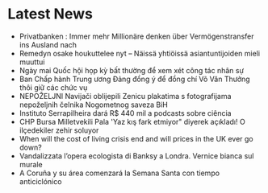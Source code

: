 # Latest News
-  Privatbanken : Immer mehr Millionäre denken über Vermögenstransfer ins Ausland nach
-  Remedyn osake houkuttelee nyt – Näissä yhtiöissä asiantuntijoiden mieli muuttui
-  Ngày mai Quốc hội họp kỳ bất thường để xem xét công tác nhân sự
-  Ban Chấp hành Trung ương Đảng đồng ý để đồng chí Võ Văn Thưởng thôi giữ các chức vụ
-  NEPOŽELJNI Navijači oblijepili Zenicu plakatima s fotografijama nepoželjnih čelnika Nogometnog saveza BiH
-  Instituto Serrapilheira dará R$ 440 mil a podcasts sobre ciência
-  CHP Bursa Milletvekili Pala 'Yaz kış fark etmiyor" diyerek açıkladı! O ilçedekiler zehir soluyor
-  When will the cost of living crisis end and will prices in the UK ever go down?
-  Vandalizzata l’opera ecologista di Banksy a Londra. Vernice bianca sul murale
-  A Coruña y su área comenzará la Semana Santa con tiempo anticiclónico
